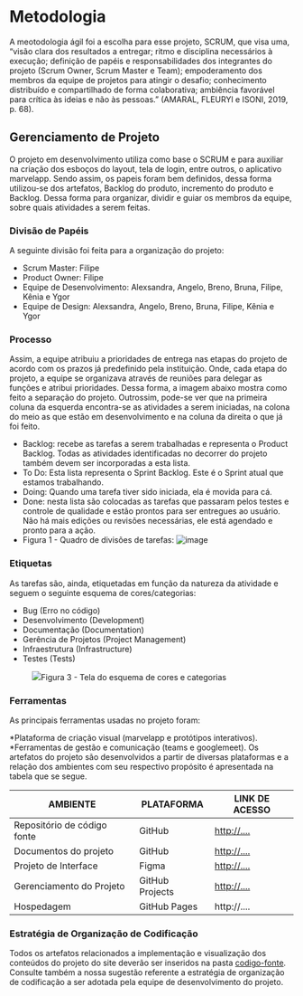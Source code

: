 
# Metodologia

A meotodologia ágil foi a escolha para esse projeto, SCRUM, que visa uma, “visão clara dos resultados a entregar; ritmo e disciplina necessários à execução; definição de papéis e responsabilidades dos integrantes do projeto (Scrum Owner, Scrum Master e Team); empoderamento dos membros da equipe de projetos para atingir o desafio; conhecimento distribuído e compartilhado de forma colaborativa; ambiência favorável para crítica às ideias e não às pessoas.” (AMARAL, FLEURYl e ISONI, 2019, p. 68).


## Gerenciamento de Projeto
O projeto em desenvolvimento utiliza como base o SCRUM e para auxiliar na criação dos esboços do layout, tela de login, entre outros, o aplicativo marvelapp. Sendo assim, os papeis foram bem definidos, dessa forma utilizou-se dos artefatos, Backlog do produto, incremento do produto e Backlog. Dessa forma para organizar, dividir e guiar os membros da equipe, sobre quais atividades a serem feitas.

### Divisão de Papéis

A seguinte divisão foi feita para a organização do projeto:
- Scrum Master: Filipe
- Product Owner: Filipe
- Equipe de Desenvolvimento: Alexsandra, Angelo, Breno, Bruna, Filipe, Kênia e Ygor
- Equipe de Design: Alexsandra, Angelo, Breno, Bruna, Filipe, Kênia e Ygor

### Processo

Assim, a equipe atribuiu a prioridades de entrega nas etapas do projeto de acordo com os prazos já predefinido pela instituição. Onde, cada etapa do projeto, a equipe se organizava através de reuniões para delegar as funções e atribui prioridades.
Dessa forma, a imagem abaixo mostra como feito a separação do projeto. Outrossim, pode-se ver que na primeira coluna da esquerda encontra-se as atividades a serem iniciadas, na colona do meio as que estão em desenvolvimento e na coluna da direita o que já foi feito.

- Backlog: recebe as tarefas a serem trabalhadas e representa o Product Backlog. Todas as atividades identificadas no decorrer do projeto também devem ser incorporadas a esta lista. 
- To Do: Esta lista representa o Sprint Backlog. Este é o Sprint atual que estamos trabalhando. 
- Doing: Quando uma tarefa tiver sido iniciada, ela é movida para cá. 
- Done: nesta lista são colocadas as tarefas que passaram pelos testes e controle de qualidade e estão prontos para ser entregues ao usuário. Não há mais edições ou revisões necessárias, ele está agendado e pronto para a ação.
- Figura 1 - Quadro de divisões de tarefas:
![image](https://github.com/ICEI-PUC-Minas-PMV-ADS/pmv-ads-2023-2-e1-proj-web-t11-pmv-ads-2023-2-e1-proj-spotgrade/assets/145730747/b1a524f9-dfd0-4543-8fef-d085e8e8d476)

### Etiquetas
<p>As tarefas são, ainda, etiquetadas em função da natureza da atividade e seguem o seguinte esquema de cores/categorias:</p>

<ul>
  <li>Bug (Erro no código)</li>
  <li>Desenvolvimento (Development)</li>
  <li>Documentação (Documentation)</li>
  <li>Gerência de Projetos (Project Management)</li>
  <li>Infraestrutura (Infrastructure)</li>
  <li>Testes (Tests)</li>
</ul>

<figure> 
  <img src="https://user-images.githubusercontent.com/100447878/164068979-9eed46e1-9b44-461e-ab88-c2388e6767a1.png"
    <figcaption>Figura 3 - Tela do esquema de cores e categorias</figcaption>
</figure> 
  
### Ferramentas

As principais ferramentas usadas no projeto foram:

*Plataforma de criação visual (marvelapp e protótipos interativos).
*Ferramentas de gestão e comunicação (teams e googlemeet).
Os artefatos do projeto são desenvolvidos a partir de diversas plataformas e a relação dos ambientes com seu respectivo propósito é apresentada na tabela que se segue.

| AMBIENTE                            | PLATAFORMA                         | LINK DE ACESSO                         |
|-------------------------------------|------------------------------------|----------------------------------------|
| Repositório de código fonte         | GitHub                             | [http://....](https://github.com/ICEI-PUC-Minas-PMV-ADS/pmv-ads-2023-2-e1-proj-web-t11-pmv-ads-2023-2-e1-proj-spotgrade/tree/main/codigo-fonte) |
| Documentos do projeto               | GitHub                             | [http://....](https://github.com/ICEI-PUC-Minas-PMV-ADS/pmv-ads-2023-2-e1-proj-web-t11-pmv-ads-2023-2-e1-proj-spotgrade/tree/main/documentos) |
| Projeto de Interface                | Figma                              | [http://....](https://marvelapp.com/project/6851666) |
| Gerenciamento do Projeto            | GitHub Projects                    | [http://....](https://github.com/orgs/ICEI-PUC-Minas-PMV-ADS/projects/722/views/1) |
| Hospedagem                          | GitHub Pages                       | http://....                            |


### Estratégia de Organização de Codificação 

Todos os artefatos relacionados a implementação e visualização dos conteúdos do projeto do site deverão ser inseridos na pasta [codigo-fonte](http://https://github.com/ICEI-PUC-Minas-PMV-ADS/WebApplicationProject-Template-v2/tree/main/codigo-fonte). Consulte também a nossa sugestão referente a estratégia de organização de codificação a ser adotada pela equipe de desenvolvimento do projeto.
